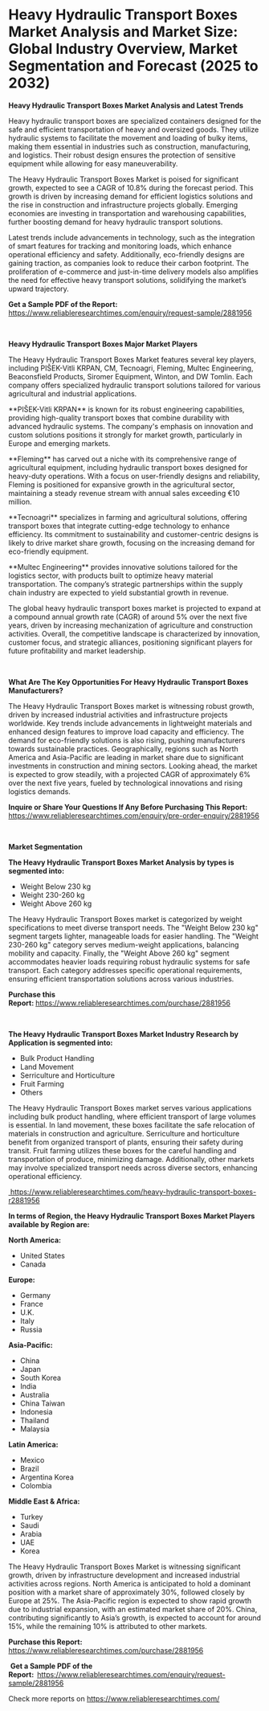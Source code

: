 <p><h1>Heavy Hydraulic Transport Boxes Market Analysis and Market Size: Global Industry Overview, Market Segmentation and Forecast (2025 to 2032)</h1></p><p><strong>Heavy Hydraulic Transport Boxes Market Analysis and Latest Trends</strong></p>
<p><p>Heavy hydraulic transport boxes are specialized containers designed for the safe and efficient transportation of heavy and oversized goods. They utilize hydraulic systems to facilitate the movement and loading of bulky items, making them essential in industries such as construction, manufacturing, and logistics. Their robust design ensures the protection of sensitive equipment while allowing for easy maneuverability.</p><p>The Heavy Hydraulic Transport Boxes Market is poised for significant growth, expected to see a CAGR of 10.8% during the forecast period. This growth is driven by increasing demand for efficient logistics solutions and the rise in construction and infrastructure projects globally. Emerging economies are investing in transportation and warehousing capabilities, further boosting demand for heavy hydraulic transport solutions.</p><p>Latest trends include advancements in technology, such as the integration of smart features for tracking and monitoring loads, which enhance operational efficiency and safety. Additionally, eco-friendly designs are gaining traction, as companies look to reduce their carbon footprint. The proliferation of e-commerce and just-in-time delivery models also amplifies the need for effective heavy transport solutions, solidifying the market’s upward trajectory.</p></p>
<p><strong>Get a Sample PDF of the Report:&nbsp;</strong> <a href="https://www.reliableresearchtimes.com/enquiry/request-sample/2881956?utm_campaign=3317&utm_medium=2&utm_source=Github&utm_content=ia&utm_term=12032025&utm_id=heavy-hydraulic-transport-boxes">https://www.reliableresearchtimes.com/enquiry/request-sample/2881956</a></p>
<p>&nbsp;</p>
<p><strong>Heavy Hydraulic Transport Boxes Major Market Players</strong></p>
<p><p>The Heavy Hydraulic Transport Boxes Market features several key players, including PIŠEK-Vitli KRPAN, CM, Tecnoagri, Fleming, Multec Engineering, Beaconsfield Products, Siromer Equipment, Winton, and DW Tomlin. Each company offers specialized hydraulic transport solutions tailored for various agricultural and industrial applications.</p><p>**PIŠEK-Vitli KRPAN** is known for its robust engineering capabilities, providing high-quality transport boxes that combine durability with advanced hydraulic systems. The company's emphasis on innovation and custom solutions positions it strongly for market growth, particularly in Europe and emerging markets.</p><p>**Fleming** has carved out a niche with its comprehensive range of agricultural equipment, including hydraulic transport boxes designed for heavy-duty operations. With a focus on user-friendly designs and reliability, Fleming is positioned for expansive growth in the agricultural sector, maintaining a steady revenue stream with annual sales exceeding €10 million.</p><p>**Tecnoagri** specializes in farming and agricultural solutions, offering transport boxes that integrate cutting-edge technology to enhance efficiency. Its commitment to sustainability and customer-centric designs is likely to drive market share growth, focusing on the increasing demand for eco-friendly equipment.</p><p>**Multec Engineering** provides innovative solutions tailored for the logistics sector, with products built to optimize heavy material transportation. The company’s strategic partnerships within the supply chain industry are expected to yield substantial growth in revenue.</p><p>The global heavy hydraulic transport boxes market is projected to expand at a compound annual growth rate (CAGR) of around 5% over the next five years, driven by increasing mechanization of agriculture and construction activities. Overall, the competitive landscape is characterized by innovation, customer focus, and strategic alliances, positioning significant players for future profitability and market leadership.</p></p>
<p>&nbsp;</p>
<p><strong>What Are The Key Opportunities For Heavy Hydraulic Transport Boxes Manufacturers?</strong></p>
<p><p>The Heavy Hydraulic Transport Boxes market is witnessing robust growth, driven by increased industrial activities and infrastructure projects worldwide. Key trends include advancements in lightweight materials and enhanced design features to improve load capacity and efficiency. The demand for eco-friendly solutions is also rising, pushing manufacturers towards sustainable practices. Geographically, regions such as North America and Asia-Pacific are leading in market share due to significant investments in construction and mining sectors. Looking ahead, the market is expected to grow steadily, with a projected CAGR of approximately 6% over the next five years, fueled by technological innovations and rising logistics demands.</p></p>
<p><strong>Inquire or Share Your Questions If Any Before Purchasing This Report:</strong> <a href="https://www.reliableresearchtimes.com/enquiry/pre-order-enquiry/2881956?utm_campaign=3317&utm_medium=2&utm_source=Github&utm_content=ia&utm_term=12032025&utm_id=heavy-hydraulic-transport-boxes">https://www.reliableresearchtimes.com/enquiry/pre-order-enquiry/2881956</a></p>
<p>&nbsp;</p>
<p><strong>Market Segmentation</strong></p>
<p><strong>The Heavy Hydraulic Transport Boxes Market Analysis by types is segmented into:</strong></p>
<p><ul><li>Weight Below 230 kg</li><li>Weight 230-260 kg</li><li>Weight Above 260 kg</li></ul></p>
<p><p>The Heavy Hydraulic Transport Boxes market is categorized by weight specifications to meet diverse transport needs. The "Weight Below 230 kg" segment targets lighter, manageable loads for easier handling. The "Weight 230-260 kg" category serves medium-weight applications, balancing mobility and capacity. Finally, the "Weight Above 260 kg" segment accommodates heavier loads requiring robust hydraulic systems for safe transport. Each category addresses specific operational requirements, ensuring efficient transportation solutions across various industries.</p></p>
<p><strong>Purchase this Report:&nbsp;</strong><a href="https://www.reliableresearchtimes.com/purchase/2881956?utm_campaign=3317&utm_medium=2&utm_source=Github&utm_content=ia&utm_term=12032025&utm_id=heavy-hydraulic-transport-boxes">https://www.reliableresearchtimes.com/purchase/2881956</a></p>
<p>&nbsp;</p>
<p><strong>The Heavy Hydraulic Transport Boxes Market Industry Research by Application is segmented into:</strong></p>
<p><ul><li>Bulk Product Handling</li><li>Land Movement</li><li>Serriculture and Horticulture</li><li>Fruit Farming</li><li>Others</li></ul></p>
<p><p>The Heavy Hydraulic Transport Boxes market serves various applications including bulk product handling, where efficient transport of large volumes is essential. In land movement, these boxes facilitate the safe relocation of materials in construction and agriculture. Serriculture and horticulture benefit from organized transport of plants, ensuring their safety during transit. Fruit farming utilizes these boxes for the careful handling and transportation of produce, minimizing damage. Additionally, other markets may involve specialized transport needs across diverse sectors, enhancing operational efficiency.</p></p>
<p><a href="https://www.reliableresearchtimes.com/heavy-hydraulic-transport-boxes-r2881956?utm_campaign=3317&utm_medium=2&utm_source=Github&utm_content=ia&utm_term=12032025&utm_id=heavy-hydraulic-transport-boxes">&nbsp;https://www.reliableresearchtimes.com/heavy-hydraulic-transport-boxes-r2881956</a></p>
<p><strong>In terms of Region, the Heavy Hydraulic Transport Boxes Market Players available by Region are:</strong></p>
<p>
    <p> <strong> North America: </strong>
        <ul>
            <li>United States</li>
            <li>Canada</li>
        </ul>
        </p> 
    <p> <strong> Europe: </strong>
        <ul>
            <li>Germany</li>
            <li>France</li>
            <li>U.K.</li>
            <li>Italy</li>
            <li>Russia</li>
        </ul>
        </p> 
    <p> <strong> Asia-Pacific: </strong>
        <ul>
            <li>China</li>
            <li>Japan</li>
            <li>South Korea</li>
            <li>India</li>
            <li>Australia</li>
            <li>China Taiwan</li>
            <li>Indonesia</li>
            <li>Thailand</li>
            <li>Malaysia</li>
        </ul>
        </p> 
    <p> <strong> Latin America: </strong>
        <ul>
            <li>Mexico</li>
            <li>Brazil</li>
            <li>Argentina Korea</li>
            <li>Colombia</li>
        </ul>
        </p> 
    <p> <strong> Middle East & Africa: </strong>
        <ul>
            <li>Turkey</li>
            <li>Saudi</li>
            <li>Arabia</li>
            <li>UAE</li>
            <li>Korea</li>
        </ul>
    </p>
    </p>
<p><p>The Heavy Hydraulic Transport Boxes Market is witnessing significant growth, driven by infrastructure development and increased industrial activities across regions. North America is anticipated to hold a dominant position with a market share of approximately 30%, followed closely by Europe at 25%. The Asia-Pacific region is expected to show rapid growth due to industrial expansion, with an estimated market share of 20%. China, contributing significantly to Asia’s growth, is expected to account for around 15%, while the remaining 10% is attributed to other markets.</p></p>
<p><strong>Purchase this Report: </strong><a href="https://www.reliableresearchtimes.com/purchase/2881956?utm_campaign=3317&utm_medium=2&utm_source=Github&utm_content=ia&utm_term=12032025&utm_id=heavy-hydraulic-transport-boxes">https://www.reliableresearchtimes.com/purchase/2881956</a></p>
<p>&nbsp;<strong>Get a Sample PDF of the Report:&nbsp;&nbsp;</strong><a href="https://www.reliableresearchtimes.com/enquiry/request-sample/2881956?utm_campaign=3317&utm_medium=2&utm_source=Github&utm_content=ia&utm_term=12032025&utm_id=heavy-hydraulic-transport-boxes">https://www.reliableresearchtimes.com/enquiry/request-sample/2881956</a></p>
<p><strong></strong></p>
<p>Check more reports on <a href="https://www.reliableresearchtimes.com/?utm_campaign=3317&utm_medium=2&utm_source=Github&utm_content=ia&utm_term=12032025&utm_id=heavy-hydraulic-transport-boxes">https://www.reliableresearchtimes.com/</a></p>